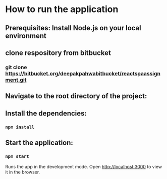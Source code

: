 # How to run the application


## Prerequisites: Install Node.js on your local environment


## clone respository from bitbucket
### git clone https://bitbucket.org/deepakpahwabitbucket/reactspaassignment.git

## Navigate to the root directory of the project:


## Install the dependencies:
### `npm install`

## Start the application:
### `npm start`


Runs the app in the development mode.
Open [http://localhost:3000](http://localhost:3000) to view it in the browser.
